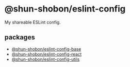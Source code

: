 # @shun-shobon/eslint-config

My shareable ESLint config.

## packages

- [@shun-shobon/eslint-config-base](./packages/base/README.md)
- [@shun-shobon/eslint-config-react](./packages/react/README.md)
- [@shun-shobon/eslint-config-utils](./packages/utils/README.md)
